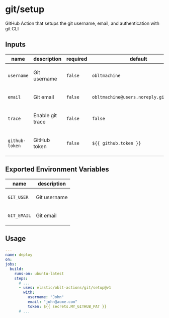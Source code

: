 # git/setup

GitHub Action that setups the git username, email, and authentication with git CLI

## Inputs

| name           | description             | required | default                                |
|----------------|-------------------------|----------|----------------------------------------|
| `username`     | <p>Git username</p>     | `false`  | `obltmachine`                          |
| `email`        | <p>Git email</p>        | `false`  | `obltmachine@users.noreply.github.com` |
| `trace`        | <p>Enable git trace</p> | `false`  | `false`                                |
| `github-token` | <p>GitHub token</p>     | `false`  | `${{ github.token }}`                  |

## Exported Environment Variables

| name       | description             |
|------------|-------------------------|
| `GIT_USER` | <p>Git username</p>     |
| `GIT_EMAIL`| <p>Git email</p>        |

## Usage

```yaml
---
name: deploy
on:
jobs:
  build:
    runs-on: ubuntu-latest
    steps:
      # ...
      - uses: elastic/oblt-actions/git/setup@v1
        with:
          username: "John"
          email: "john@acme.com"
          token: ${{ secrets.MY_GITHUB_PAT }}
      # ...
```
